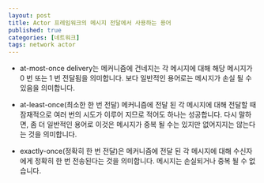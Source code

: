 ```yaml
---
layout: post
title: Actor 프레임워크의 메시지 전달에서 사용하는 용어
published: true
categories: [네트워크]
tags: network actor
--- 
```

- at-most-once delivery는 메커니즘에 건네지는 각 메시지에 대해 해당 메시지가 0 번 또는 1 번 전달됨을 의미합니다. 보다 일반적인 용어로는 메시지가 손실 될 수 있음을 의미합니다.  
  
- at-least-once(최소한 한 번 전달) 메커니즘에 전달 된 각 메시지에 대해 전달할 때 잠재적으로 여러 번의 시도가 이루어 지므로 적어도 하나는 성공합니다. 다시 말하면, 좀 더 일반적인 용어로 이것은 메시지가 중복 될 수는 있지만 없어지지는 않는다는 것을 의미합니다.  
  
- exactly-once(정확히 한 번 전달)은 메커니즘에 전달 된 각 메시지에 대해 수신자에게 정확히 한 번 전송된다는 것을 의미합니다. 메시지는 손실되거나 중복 될 수 없습니다.  
  